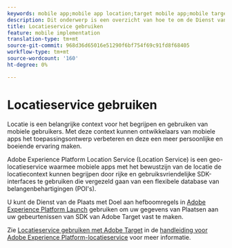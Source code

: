 ```yaml
---
keywords: mobile app;mobile app location;target mobile app;mobile target locations;location service;adobe experience cloud location service;pois;points of interest;sdk;location
description: Dit onderwerp is een overzicht van hoe te om de Dienst van de Plaats van Adobe Experience Platform in Adobe Target te gebruiken.
title: Locatieservice gebruiken
feature: mobile implementation
translation-type: tm+mt
source-git-commit: 968d36d65016e51290f6bf754f69c91fd8f68405
workflow-type: tm+mt
source-wordcount: '160'
ht-degree: 0%

---
```



# Locatieservice gebruiken

Locatie is een belangrijke context voor het begrijpen en gebruiken van mobiele gebruikers. Met deze context kunnen ontwikkelaars van mobiele apps het toepassingsontwerp verbeteren en deze een meer persoonlijke en boeiende ervaring maken.

Adobe Experience Platform Location Service (Location Service) is een geo-locatieservice waarmee mobiele apps met het bewustzijn van de locatie de locatiecontext kunnen begrijpen door rijke en gebruiksvriendelijke SDK-interfaces te gebruiken die vergezeld gaan van een flexibele database van belangenbehartigingen (POI&#39;s).

U kunt de Dienst van de Plaats met Doel aan hefboomregels in [Adobe Experience Platform Launch](https://experienceleague.adobe.com/docs/launch/using/overview.html) gebruiken om uw gegevens van Plaatsen aan uw gebeurtenissen van SDK van Adobe Target vast te maken.

Zie [Locatieservice gebruiken met Adobe Target](https://experienceleague.adobe.com/docs/places/using/use-places-with-other-solutions/places-target/places-target.html) in de [handleiding voor Adobe Experience Platform-locatieservice](https://experienceleague.adobe.com/docs/places/using/home.html) voor meer informatie.
